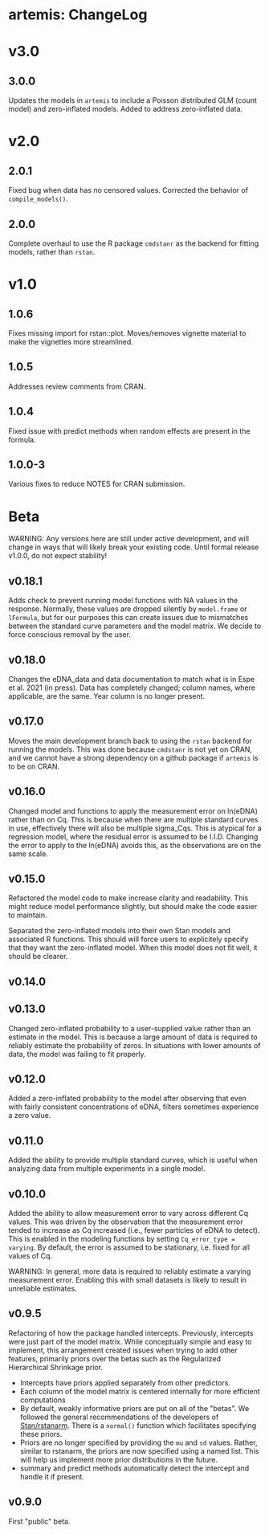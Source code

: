 # artemis: ChangeLog

# v3.0

## 3.0.0

Updates the models in `artemis` to include a Poisson distributed GLM
(count model) and zero-inflated models. Added to address zero-inflated
data.

# v2.0

## 2.0.1

Fixed bug when data has no censored values. Corrected the behavior of `compile_models()`.

## 2.0.0

Complete overhaul to use the R package `cmdstanr` as the backend for fitting models, rather than `rstan`. 

# v1.0

## 1.0.6

Fixes missing import for rstan::plot. Moves/removes vignette material
to make the vignettes more streamlined.

## 1.0.5

Addresses review comments from CRAN.

## 1.0.4

Fixed issue with predict methods when random effects are present in
the formula.

## 1.0.0-3

Various fixes to reduce NOTES for CRAN submission.

# Beta

WARNING: Any versions here are still under active development, and
will change in ways that will likely break your existing code. Until
formal release v1.0.0, do not expect stability!

## v0.18.1

Adds check to prevent running model functions with NA values in the
response. Normally, these values are dropped silently by `model.frame`
or `lFormula`, but for our purposes this can create issues due to
mismatches between the standard curve parameters and the model matrix.
We decide to force conscious removal by the user. 

## v0.18.0

Changes the eDNA_data and data documentation to match what is in Espe
et al. 2021 (in press). Data has completely changed; column names,
where applicable, are the same. Year column is no longer present.

## v0.17.0

Moves the main development branch back to using the `rstan` backend
for running the models. This was done because `cmdstanr` is not yet on
CRAN, and we cannot have a strong dependency on a github package if
`artemis` is to be on CRAN.

## v0.16.0

Changed model and functions to apply the measurement error on ln(eDNA)
rather than on Cq. This is because when there are multiple standard
curves in use, effectively there will also be multiple sigma_Cqs. This
is atypical for a regression model, where the residual error is
assumed to be I.I.D. Changing the error to apply to the ln(eDNA)
avoids this, as the observations are on the same scale.

## v0.15.0

Refactored the model code to make increase clarity and
readability. This might reduce model performance slightly, but should
make the code easier to maintain.

Separated the zero-inflated models into their own Stan models and
associated R functions. This should will force users to explicitely
specify that they want the zero-inflated model. When this model does
not fit well, it should be clearer.

## v0.14.0

## v0.13.0

Changed zero-inflated probability to a user-supplied value rather than
an estimate in the model. This is because a large amount of data is
required to reliably estimate the probability of zeros. In situations
with lower amounts of data, the model was failing to fit properly.

## v0.12.0

Added a zero-inflated probability to the model after observing that
even with fairly consistent concentrations of eDNA, filters sometimes
experience a zero value. 

## v0.11.0

Added the ability to provide multiple standard curves, which is useful
when analyzing data from multiple experiments in a single model.

## v0.10.0

Added the ability to allow measurement error to vary across different
Cq values. This was driven by the observation that the measurement
error tended to increase as Cq increased (i.e., fewer particles of
eDNA to detect). This is enabled in the modeling functions by setting
`Cq_error_type = varying`. By default, the error is assumed to be
stationary, i.e. fixed for all values of Cq.

WARNING: In general, more data is required to reliably estimate a
varying measurement error. Enabling this with small datasets is likely
to result in unreliable estimates. 

## v0.9.5

Refactoring of how the package handled intercepts. Previously,
intercepts were just part of the model matrix. While conceptually
simple and easy to implement, this arrangement created issues when
trying to add other features, primarily priors over the betas such as
the Regularized Hierarchical Shrinkage prior.

- Intercepts have priors applied separately from other predictors.
- Each column of the model matrix is centered internally for more
  efficient computations
- By default, weakly informative priors are put on all of the
  "betas". We followed the general recommendations of the developers
  of
  [Stan/rstanarm](https://cran.r-project.org/web/packages/rstanarm/vignettes/priors.html).
  There is a `normal()` function which facilitates specifying these priors.
- Priors are no longer specified by providing the `mu` and `sd`
  values. Rather, similar to rstanarm, the priors are now specified
  using a named list. This will help us implement more prior
  distributions in the future.
- summary and predict methods automatically detect the intercept and handle it if present.

## v0.9.0

First "public" beta.
